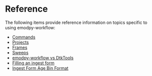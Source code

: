# Reference
The following items provide reference information on topics specific to
using emodpy-workflow:

- [Commands](commands.md)
- [Projects](projects.md)
- [Frames](frames.md)
- [Sweeps](sweeps.md)
- [emodpy-workflow vs DtkTools](dtktools_comparison.md)
- [Filling an ingest form](filling_an_ingest_form.md)
- [Ingest Form Age Bin Format](age_bin_format.md)
